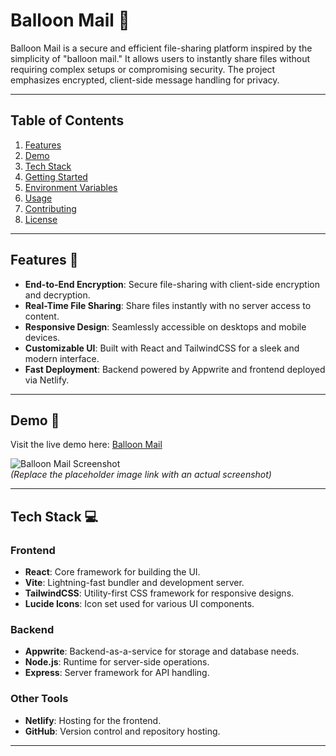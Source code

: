 # Balloon Mail 🎈

Balloon Mail is a secure and efficient file-sharing platform inspired by the simplicity of "balloon mail." It allows users to instantly share files without requiring complex setups or compromising security. The project emphasizes encrypted, client-side message handling for privacy.

---

## Table of Contents
1. [Features](#features)
2. [Demo](#demo)
3. [Tech Stack](#tech-stack)
4. [Getting Started](#getting-started)
5. [Environment Variables](#environment-variables)
6. [Usage](#usage)
7. [Contributing](#contributing)
8. [License](#license)

---

## Features 🌟

- **End-to-End Encryption**: Secure file-sharing with client-side encryption and decryption.
- **Real-Time File Sharing**: Share files instantly with no server access to content.
- **Responsive Design**: Seamlessly accessible on desktops and mobile devices.
- **Customizable UI**: Built with React and TailwindCSS for a sleek and modern interface.
- **Fast Deployment**: Backend powered by Appwrite and frontend deployed via Netlify.

---

## Demo 🚀

Visit the live demo here: [Balloon Mail](https://balloon-mail.netlify.app)  

![Balloon Mail Screenshot](![image](https://github.com/user-attachments/assets/c8f95d5e-c9fd-43db-b122-0c74fd81e979)
)  
*(Replace the placeholder image link with an actual screenshot)*

---

## Tech Stack 💻

### Frontend
- **React**: Core framework for building the UI.
- **Vite**: Lightning-fast bundler and development server.
- **TailwindCSS**: Utility-first CSS framework for responsive designs.
- **Lucide Icons**: Icon set used for various UI components.

### Backend
- **Appwrite**: Backend-as-a-service for storage and database needs.
- **Node.js**: Runtime for server-side operations.
- **Express**: Server framework for API handling.

### Other Tools
- **Netlify**: Hosting for the frontend.
- **GitHub**: Version control and repository hosting.

---
